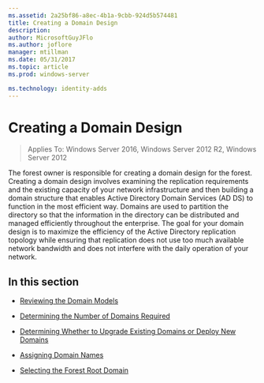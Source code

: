 ```yaml
---
ms.assetid: 2a25bf86-a8ec-4b1a-9cbb-924d5b574481
title: Creating a Domain Design
description:
author: MicrosoftGuyJFlo
ms.author: joflore
manager: mtillman
ms.date: 05/31/2017
ms.topic: article
ms.prod: windows-server

ms.technology: identity-adds
---
```


# Creating a Domain Design

>Applies To: Windows Server 2016, Windows Server 2012 R2, Windows Server 2012

The forest owner is responsible for creating a domain design for the forest. Creating a domain design involves examining the replication requirements and the existing capacity of your network infrastructure and then building a domain structure that enables Active Directory Domain Services (AD DS) to function in the most efficient way. Domains are used to partition the directory so that the information in the directory can be distributed and managed efficiently throughout the enterprise. The goal for your domain design is to maximize the efficiency of the Active Directory replication topology while ensuring that replication does not use too much available network bandwidth and does not interfere with the daily operation of your network.  
  
## In this section  
  
-   [Reviewing the Domain Models](../../ad-ds/plan/Reviewing-the-Domain-Models.md)  
  
-   [Determining the Number of Domains Required](../../ad-ds/plan/Determining-the-Number-of-Domains-Required.md)  
  
-   [Determining Whether to Upgrade Existing Domains or Deploy New Domains](../../ad-ds/plan/Determining-Whether-to-Upgrade-Existing-Domains-or-Deploy-New-Domains.md)  
  
-   [Assigning Domain Names](../../ad-ds/plan/Assigning-Domain-Names.md)  
  
-   [Selecting the Forest Root Domain](../../ad-ds/plan/Selecting-the-Forest-Root-Domain.md)  
  


